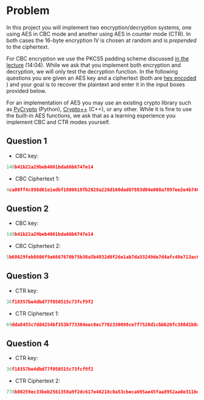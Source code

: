 # Problem

In this project you will implement two encryption/decryption systems, one using AES in CBC mode and another using AES in counter mode (CTR). In both cases the 16-byte encryption IV is chosen at random and is _prepended_ to the ciphertext.

For CBC encryption we use the PKCS5 padding scheme discussed [in the lecture](https://www.coursera.org/learn/crypto/lecture/wlIX8/modes-of-operation-many-time-key-cbc) (14:04). While we ask that you implement both encryption and decryption, we will only test the decryption function. In the following questions you are given an AES key and a ciphertext (both are [hex encoded](http://en.wikipedia.org/wiki/Hexadecimal) ) and your goal is to recover the plaintext and enter it in the input boxes provided below.

For an implementation of AES you may use an existing crypto library such as [PyCrypto](https://www.dlitz.net/software/pycrypto/) (Python), [Crypto++](http://www.cryptopp.com/) (C++), or any other. While it is fine to use the built-in AES functions, we ask that as a learning experience you implement CBC and CTR modes yourself.

## Question 1

- CBC key:

```C
140b41b22a29beb4061bda66b6747e14
```

- CBC Ciphertext 1:

```C
4ca00ff4c898d61e1edbf1800618fb2828a226d160dad07883d04e008a7897ee2e4b7465d5290d0c0e6c6822236e1daafb94ffe0c5da05d9476be028ad7c1d81
```

## Question 2

- CBC key:

```C
140b41b22a29beb4061bda66b6747e14
```

- CBC Ciphertext 2:

```C
5b68629feb8606f9a6667670b75b38a5b4832d0f26e1ab7da33249de7d4afc48e713ac646ace36e872ad5fb8a512428a6e21364b0c374df45503473c5242a253
```

## Question 3

- CTR key:

```C
36f18357be4dbd77f050515c73fcf9f2
```

- CTR Ciphertext 1:

```C
69dda8455c7dd4254bf353b773304eec0ec7702330098ce7f7520d1cbbb20fc388d1b0adb5054dbd7370849dbf0b88d393f252e764f1f5f7ad97ef79d59ce29f5f51eeca32eabedd9afa9329
```

## Question 4

- CTR key:

```C
36f18357be4dbd77f050515c73fcf9f2
```

- CTR Ciphertext 2:

```C
770b80259ec33beb2561358a9f2dc617e46218c0a53cbeca695ae45faa8952aa0e311bde9d4e01726d3184c34451
```
